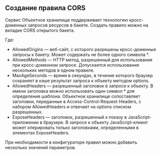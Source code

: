 ## Создание правила CORS

Сервис Объектное хранилище поддерживает технологию кросс-доменных запросов ресурсов в бакете. Создать правило можно на вкладке CORS открытого бакета.

Где:

- AllowedOrigins — веб-сайт, с которого разрешены кросс-доменные запросы к бакету. Может содержать не более одного символа \*.
- AllowedMethods — HTTP метод, разрешенный для использования при кросс-доменном запросе. Допускается использование нескольких методов в одном правиле.
- MaxAgeSeconds — время в секундах, в течение которого браузер сохраняет в кэше результат запроса к объекту методом options.
- AllowedHeaders — разрешенный заголовок в запросе к объекту. В имени заголовка можно использовать один символ \* для определения шаблона. Объектное хранилище сопоставляет заголовки, переданные в Access-Control-Request-Headers, с набором AllowedHeaders и отвечает на options списком разрешенных.
- ExposeHeaders — заголовок, разрешенный к показу в JavaScript-приложении в браузере. В запросе к объекту JavaScript-клиент может оперировать только заголовками, определенными в элементах ExposeHeaders.

При необходимости в конфигураторе правил можно добавить несколько значений параметров.
